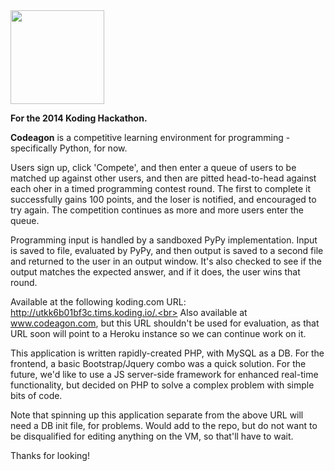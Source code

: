 <img width=150 src='http://codeagon.com/imgs/logotransparentcropped.png'>

<strong>For the 2014 Koding Hackathon. </strong>

<strong>Codeagon</strong> is a competitive learning environment for programming - specifically Python, for now.

Users sign up, click 'Compete', and then enter a queue of users to be matched up against other users, and then are pitted head-to-head against each oher in a timed programming contest round. The first to complete it successfully gains 100 points, and the loser is notified, and encouraged to try again. The competition continues as more and more users enter the queue.

Programming input is handled by a sandboxed PyPy implementation. Input is saved to file, evaluated by PyPy, and then output is saved to a second file and returned to the user in an output window. It's also checked to see if the output matches the expected answer, and if it does, the user wins that round.

Available at the following koding.com URL: http://utkk6b01bf3c.tims.koding.io/.<br>
Also available at www.codeagon.com, but this URL shouldn't be used for evaluation, as that URL soon will point to a Heroku instance so we can continue work on it.

This application is written rapidly-created PHP, with MySQL as a DB. For the frontend, a basic Bootstrap/Jquery combo was a quick solution. For the future, we'd like to use a JS server-side framework for enhanced real-time functionality, but decided on PHP to solve a complex problem with simple bits of code.

Note that spinning up this application separate from the above URL will need a DB init file, for problems. Would add to the repo, but do not want to be disqualified for editing anything on the VM, so that'll have to wait.

Thanks for looking!
